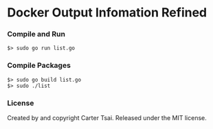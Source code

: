 Docker Output Infomation Refined
=================================

### Compile and Run
```
$> sudo go run list.go
```

### Compile Packages

```
$> sudo go build list.go
$> sudo ./list
```


### License

Created by and copyright Carter Tsai. Released under the MIT license.
